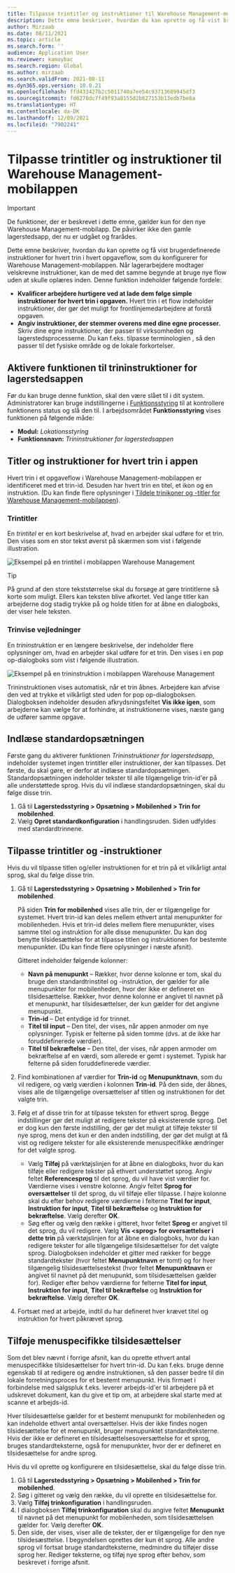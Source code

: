 ```yaml
---
title: Tilpasse trintitler og instruktioner til Warehouse Management-mobilappen
description: Dette emne beskriver, hvordan du kan oprette og få vist brugerdefinerede instruktioner for hvert trin i hvert opgaveflow, som du konfigurerer for Warehouse Management-mobilappen.
author: Mirzaab
ms.date: 08/11/2021
ms.topic: article
ms.search.form: ''
audience: Application User
ms.reviewer: kamaybac
ms.search.region: Global
ms.author: mirzaab
ms.search.validFrom: 2021-08-11
ms.dyn365.ops.version: 10.0.21
ms.openlocfilehash: ffd433427b2c5011740a7ee54c93713689945df3
ms.sourcegitcommit: fd6270dc7f49f93a8155d2b827153b13edb7be8a
ms.translationtype: HT
ms.contentlocale: da-DK
ms.lasthandoff: 12/09/2021
ms.locfileid: "7902241"
---
```

# <a name="customize-step-titles-and-instructions-for-the-warehouse-management-mobile-app"></a>Tilpasse trintitler og instruktioner til Warehouse Management-mobilappen

> [!IMPORTANT]
> De funktioner, der er beskrevet i dette emne, gælder kun for den nye Warehouse Management-mobilapp. De påvirker ikke den gamle lagerstedsapp, der nu er udgået og frarådes.

Dette emne beskriver, hvordan du kan oprette og få vist brugerdefinerede instruktioner for hvert trin i hvert opgaveflow, som du konfigurerer for Warehouse Management-mobilappen. Når lagerarbejdere modtager velskrevne instruktioner, kan de med det samme begynde at bruge nye flow uden at skulle oplæres inden. Denne funktion indeholder følgende fordele:

- **Kvalificer arbejdere hurtigere ved at lade dem følge simple instruktioner for hvert trin i opgaven.** Hvert trin i et flow indeholder instruktioner, der gør det muligt for frontlinjemedarbejdere at forstå opgaven.
- **Angiv instruktioner, der stemmer overens med dine egne processer.** Skriv dine egne instruktioner, der passer til virksomheden og lagerstedsprocesserne. Du kan f.eks. tilpasse terminologien , så den passer til det fysiske område og de lokale forkortelser.

## <a name="turn-on-the-warehouse-app-step-instructions-feature"></a>Aktivere funktionen til trininstruktioner for lagerstedsappen

Før du kan bruge denne funktion, skal den være slået til i dit system. Administratorer kan bruge indstillingerne i [Funktionsstyring](../../fin-ops-core/fin-ops/get-started/feature-management/feature-management-overview.md) til at kontrollere funktionens status og slå den til. I arbejdsområdet **Funktionsstyring** vises funktionen på følgende måde:

- **Modul:** *Lokationsstyring*
- **Funktionsnavn:** *Trininstruktioner for lagerstedsappen*

## <a name="step-titles-and-step-instructions-in-the-app"></a>Titler og instruktioner for hvert trin i appen

Hvert trin i et opgaveflow i Warehouse Management-mobilappen er identificeret med et trin-id. Desuden har hvert trin en titel, et ikon og en instruktion. (Du kan finde flere oplysninger i [Tildele trinikoner og -titler for Warehouse Management-mobilappen](step-icons-titles.md)).

### <a name="step-titles"></a>Trintitler

En *trintitel* er en kort beskrivelse af, hvad en arbejder skal udføre for et trin. Den vises som en stor tekst øverst på skærmen som vist i følgende illustration.

![Eksempel på en trintitel i mobilappen Warehouse Management](media/wma-step-title.png "Eksempel på en trintitel i mobilappen Warehouse Management")

> [!TIP]
> På grund af den store tekststørrelse skal du forsøge at gøre trintitlerne så korte som muligt. Ellers kan teksten blive afkortet. Ved lange titler kan arbejderne dog stadig trykke på og holde titlen for at åbne en dialogboks, der viser hele teksten.

### <a name="step-instructions"></a>Trinvise vejledninger

En *trininstruktion* er en længere beskrivelse, der indeholder flere oplysninger om, hvad en arbejder skal udføre for et trin. Den vises i en pop op-dialogboks som vist i følgende illustration.

![Eksempel på en trininstruktion i mobilappen Warehouse Management](media/wma-step-instructions.png "Eksempel på en trininstruktion i mobilappen Warehouse Management")

Trininstruktionen vises automatisk, når et trin åbnes. Arbejdere kan afvise den ved at trykke et vilkårligt sted uden for pop op-dialogboksen. Dialogboksen indeholder desuden afkrydsningsfeltet **Vis ikke igen**, som arbejderne kan vælge for at forhindre, at instruktionerne vises, næste gang de udfører samme opgave.

## <a name="load-the-default-setup"></a>Indlæse standardopsætningen

Første gang du aktiverer funktionen *Trininstruktioner for lagerstedsapp*, indeholder systemet ingen trintitler eller instruktioner, der kan tilpasses. Det første, du skal gøre, er derfor at indlæse standardopsætningen. Standardopsætningen indeholder tekster til alle tilgængelige trin-id'er på alle understøttede sprog. Hvis du vil indlæse standardopsætningen, skal du følge disse trin.

1. Gå til **Lagerstedsstyring \> Opsætning \> Mobilenhed \> Trin for mobilenhed**.
1. Vælg **Opret standardkonfiguration** i handlingsruden. Siden udfyldes med standardtrinnene.

## <a name="customize-step-titles-and-instructions"></a>Tilpasse trintitler og -instruktioner

Hvis du vil tilpasse titlen og/eller instruktionen for et trin på et vilkårligt antal sprog, skal du følge disse trin.

1. Gå til **Lagerstedsstyring \> Opsætning \> Mobilenhed \> Trin for mobilenhed**.

    På siden **Trin for mobilenhed** vises alle trin, der er tilgængelige for systemet. Hvert trin-id kan deles mellem ethvert antal menupunkter for mobilenheden. Hvis et trin-id deles mellem flere menupunkter, vises samme titel og instruktion for alle disse menupunkter. Du kan dog benytte tilsidesættelse for at tilpasse titlen og instruktionen for bestemte menupunkter. (Du kan finde flere oplysninger i næste afsnit).

    Gitteret indeholder følgende kolonner:

    - **Navn på menupunkt** – Rækker, hvor denne kolonne er tom, skal du bruge den standardtrinstitel og -instruktion, der gælder for alle menupunkter for mobilenheden, hvor der ikke er defineret en tilsidesættelse. Rækker, hvor denne kolonne er angivet til navnet på et menupunkt, har tilsidesættelser, der kun gælder for det angivne menupunkt.
    - **Trin-id** – Det entydige id for trinnet.
    - **Titel til input** – Den titel, der vises, når appen anmoder om nye oplysninger. Typisk er felterne på siden tomme (dvs. at de ikke har foruddefinerede værdier).
    - **Titel til bekræftelse** – Den titel, der vises, når appen anmoder om bekræftelse af en værdi, som allerede er gemt i systemet. Typisk har felterne på siden foruddefinerede værdier.

1. Find kombinationen af værdier for **Trin-id** og **Menupunktnavn**, som du vil redigere, og vælg værdien i kolonnen **Trin-id**. På den side, der åbnes, vises alle de tilgængelige oversættelser af titlen og instruktionen for det valgte trin.
1. Følg et af disse trin for at tilpasse teksten for ethvert sprog. Begge indstillinger gør det muligt at redigere tekster på eksisterende sprog. Det er dog kun den første indstilling, der gør det muligt at tilføje tekster til nye sprog, mens det kun er den anden indstilling, der gør det muligt at få vist og redigere tekster for alle eksisterende menuspecifikke ændringer for det valgte sprog.

    - Vælg **Tilføj** på værktøjslinjen for at åbne en dialogboks, hvor du kan tilføje eller redigere tekster på ethvert understøttet sprog. Angiv feltet **Referencesprog** til det sprog, du vil have vist værdier for. Værdierne vises i venstre kolonne. Angiv feltet **Sprog for oversættelser** til det sprog, du vil tilføje eller tilpasse. I højre kolonne skal du efter behov redigere værdierne i felterne **Titel for input**, **Instruktion for input**, **Titel til bekræftelse** og **Instruktion for bekræftelse**. Vælg derefter **OK**.
    - Søg efter og vælg den række i gitteret, hvor feltet **Sprog** er angivet til det sprog, du vil redigere. Vælg **Vis &lt;sprog&gt; for oversættelser i dette trin** på værktøjslinjen for at åbne en dialogboks, hvor du kan redigere tekster for alle tilgængelige tilsidesættelser for det valgte sprog. Dialogboksen indeholder et gitter med rækker for begge standardtekster (hvor feltet **Menupunktnavn** er tomt) og for hver tilgængelig tilsidesættelsestekst (hvor feltet **Menupunktnavn** er angivet til navnet på det menupunkt, som tilsidesættelsen gælder for). Rediger efter behov værdierne for felterne **Titel for input**, **Instruktion for input**, **Titel til bekræftelse** og **Instruktion for bekræftelse**. Vælg derefter **OK**.

1. Fortsæt med at arbejde, indtil du har defineret hver krævet titel og instruktion for hvert påkrævet sprog.

## <a name="add-menu-specific-overrides"></a>Tilføje menuspecifikke tilsidesættelser

Som det blev nævnt i forrige afsnit, kan du oprette ethvert antal menuspecifikke tilsidesættelser for hvert trin-id. Du kan f.eks. bruge denne egenskab til at redigere og ændre instruktionen, så den passer bedre til din lokale forretningsproces for et bestemt menupunkt. Hvis firmaet i forbindelse med salgspluk f.eks. leverer arbejds-id'er til arbejdere på et udskrevet dokument, kan du give et tip om, at arbejdere skal starte med at scanne et arbejds-id.

Hver tilsidesættelse gælder for et bestemt menupunkt for mobilenheden og kan indeholde ethvert antal oversættelser. Hvis der ikke findes nogen tilsidesættelse for et menupunkt, bruger menupunktet standardteksterne. Hvis der ikke er defineret en tilsidesættelsesoversættelse for et sprog, bruges standardteksterne, også for menupunkter, hvor der er defineret en tilsidesættelse for andre sprog.

Hvis du vil oprette og konfigurere en tilsidesættelse, skal du følge disse trin.

1. Gå til **Lagerstedsstyring \> Opsætning \> Mobilenhed \> Trin for mobilenhed**.
1. Søg i gitteret og vælg den række, du vil oprette en tilsidesættelse for.
1. Vælg **Tilføj trinkonfiguration** i handlingsruden.
1. I dialogboksen **Tilføj trinkonfiguration** skal du angive feltet **Menupunkt** til navnet på det menupunkt for mobilenheden, som tilsidesættelsen gælder for. Vælg derefter **OK**.
1. Den side, der vises, viser alle de tekster, der er tilgængelige for den nye tilsidesæsttelse. I begyndelsen oprettes der kun ét sprog. Alle andre sprog vil fortsat bruge standardteksterne, medmindre du tilføjer disse sprog her. Rediger teksterne, og tilføj nye sprog efter behov, som beskrevet i forrige afsnit.
